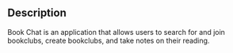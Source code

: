 ## Description

Book Chat is an application that allows users to search for and join bookclubs, create bookclubs, and take notes on their reading.